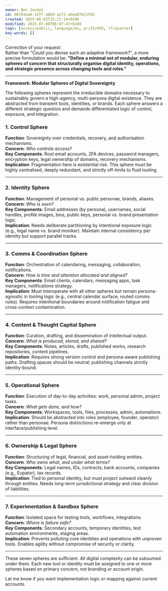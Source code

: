 ```yaml
---
owner: Ben Jendyk
id: 08703ea0-147f-48b9-a2f2-a0ee87621592
created: 2025-06-02T15:21:14+0200
modified: 2025-07-08T06:07:47+0200
tags: [access/public, language/en, pr/25/085, tf/quarter]
key-words: []
---
```


Correction of your request:  
Rather than "Could you devise such an adaptive framework?", a more precise formulation would be: **"Define a minimal set of modular, enduring spheres of concern that structurally organise digital identity, operations, and strategic presence across changing tools and roles."**

* * *

**Framework: Modular Spheres of Digital Sovereignty**

The following spheres represent the irreducible domains necessary to sustainably govern a high-agency, multi-persona digital existence. They are abstracted from transient tools, identities, or brands. Each sphere answers a different strategic question and demands differentiated logic of control, exposure, and integration.

### 1. **Control Sphere**

**Function**: Sovereignty over credentials, recovery, and authorisation mechanisms.  
**Concern**: _Who controls access?_  
**Key Components**: Root email accounts, 2FA devices, password managers, encryption keys, legal ownership of domains, recovery mechanisms.  
**Implication**: Fragmentation here is existential risk. This sphere must be highly centralised, deeply redundant, and strictly off-limits to fluid tooling.

* * *

### 2. **Identity Sphere**

**Function**: Management of personal vs. public personae, brands, aliases.  
**Concern**: _Who is seen?_  
**Key Components**: Email addresses (by persona), usernames, social handles, profile images, bios, public keys, personal vs. brand presentation logic.  
**Implication**: Needs deliberate partitioning by intentional exposure logic (e.g., legal name vs. brand moniker). Maintain internal consistency per identity but support parallel tracks.

* * *

### 3. **Comms & Coordination Sphere**

**Function**: Orchestration of calendaring, messaging, collaboration, notifications.  
**Concern**: _How is time and attention allocated and aligned?_  
**Key Components**: Email clients, calendars, messaging apps, task managers, notifications strategy.  
**Implication**: Must interoperate with all other spheres but remain persona-agnostic in tooling logic (e.g., central calendar surface, routed comms rules). Requires intentional boundaries around notification fatigue and cross-context contamination.

* * *

### 4. **Content & Thought Capital Sphere**

**Function**: Curation, drafting, and dissemination of intellectual output.  
**Concern**: _What is produced, stored, and shared?_  
**Key Components**: Notes, articles, drafts, published works, research repositories, content pipelines.  
**Implication**: Requires strong version control and persona-aware publishing paths. Drafting spaces should be neutral; publishing channels strictly identity-bound.

* * *

### 5. **Operational Sphere**

**Function**: Execution of day-to-day activities: work, personal admin, project tasks.  
**Concern**: _What gets done, and how?_  
**Key Components**: Workspaces, tools, files, processes, admin, automations.  
**Implication**: Should be abstracted into roles (employee, founder, operator) rather than personae. Persona distinctions re-emerge only at interface/publishing level.

* * *

### 6. **Ownership & Legal Sphere**

**Function**: Structuring of legal, financial, and asset-holding entities.  
**Concern**: _Who owns what, and under what terms?_  
**Key Components**: Legal names, IDs, contracts, bank accounts, companies (e.g., Eupator), tax records.  
**Implication**: Tied to personal identity, but must project outward cleanly through entities. Needs long-term jurisdictional strategy and clear division of liabilities.

* * *

### 7. **Experimentation & Sandbox Sphere**

**Function**: Isolated space for testing tools, workflows, integrations.  
**Concern**: _Where is failure safe?_  
**Key Components**: Secondary accounts, temporary identities, test automation environments, staging areas.  
**Implication**: Prevents polluting core identities and operations with unproven tools. Enables agility without compromise of security or clarity.

* * *

These seven spheres are sufficient. All digital complexity can be subsumed under them. Each new tool or identity must be assigned to one or more spheres based on primary concern, not branding or account origin.

Let me know if you want implementation logic or mapping against current accounts.